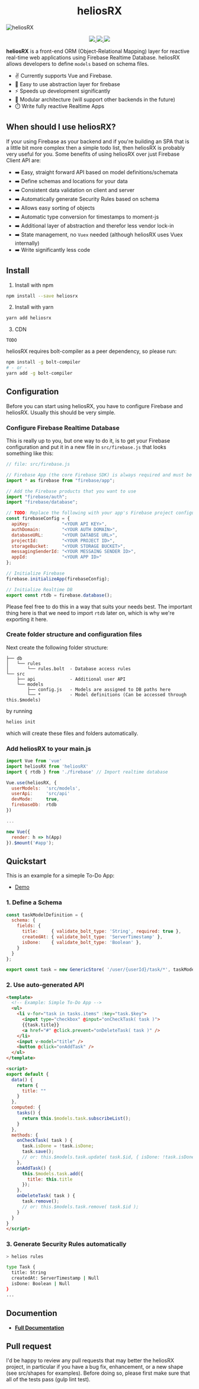 <h1 align="center">heliosRX</h1>

<!-- ![heliosRX](./docs/docs/.vuepress/public/helios-rx.png) -->
![heliosRX](../guide/img/helios-rx.png)

<p align="center">
  <a href="http://badge.fury.io/js/heliosrx" alt="NPM">
    <img src="https://badge.fury.io/js/heliosrx.svg" />
  </a>
  <a href="https://github.com/heliosrx/heliosrx/pulse" alt="Activity">
    <img src="https://img.shields.io/github/commit-activity/m/heliosrx/heliosrx" />
  </a>
  <a href="https://discord.gg/2Hg3eq" alt="Discord">
    <img src="https://img.shields.io/discord/655646290507464743?label=discord&logo=discord" />
  </a>
  <!--
  <a href="https://cdnjs.com/libraries/heliosrx" alt="CDNJS">
    <img src="https://img.shields.io/cdnjs/v/heliosrx.svg" />
  </a>
  <a href="https://github.com/heliosrx/heliosrx/graphs/contributors" alt="Contributors">
    <img src="https://img.shields.io/github/contributors/heliosrx/heliosrx" />
  </a>
  <a href="#backers" alt="Backers on Open Collective">
    <img src="https://img.shields.io/opencollective/backers/shields" />
  </a>
  <a href="#sponsors" alt="Sponsors on Open Collective">
    <img src="https://img.shields.io/opencollective/sponsors/shields" />
  </a>
  <a href="https://github.com/heliosrx/heliosrx/compare/dev...master">
    <img src="https://img.shields.io/github/commits-since/heliosrx/heliosrx/dev?label=commits%20to%20be%20deployed" alt="commits to be deployed">
  </a>
  <a href="https://circleci.com/gh/heliosrx/heliosrx/tree/master">
    <img src="https://img.shields.io/circleci/project/github/heliosrx/heliosrx/master" alt="build status" />
  </a>
  <a href="https://circleci.com/gh/heliosrx/daily-tests">
    <img src="https://img.shields.io/circleci/project/github/heliosrx/daily-tests?label=service%20tests" alt="service-test status">
  </a>
  <a href="https://travis-ci.org/heliosrx/heliosrx" alt="Travis CI">
    <img src="https://travis-ci.org/heliosrx/heliosrx.png" />
  </a>
  <a href="https://coveralls.io/github/heliosrx/heliosrx">
    <img src="https://img.shields.io/coveralls/github/heliosrx/heliosrx" alt="coverage">
  </a>
  <a href="https://lgtm.com/projects/g/heliosrx/heliosrx/alerts/">
    <img src="https://img.shields.io/lgtm/alerts/g/heliosrx/heliosrx" alt="Total alerts"/>
  </a>
  <a href="https://discord.gg/2Hg3eq">
    <img src="https://img.shields.io/discord/655646290507464743?logo=discord" alt="Chat on Discord">
  </a>
  <a href="https://twitter.com/intent/follow?screen_name=heliosrx">
    <img src="https://img.shields.io/twitter/follow/heliosrx?style=social&logo=twitter" alt="follow on Twitter">
  </a>
  -->
</p>

**heliosRX** is a front-end ORM (Object-Relational Mapping) layer
for reactive real-time web applications using Firebase Realtime Database.
heliosRX allows developers to define `models` based on schema files.

<!--
Firebase Realtime Database is a managed NoSQL database hosted on
the Google Cloud infrastructure, that allows to save and retrieve data from a
JSON-like structure.
-->

- ✌️ Currently supports Vue and Firebase.
- 🍭 Easy to use abstraction layer for firebase
- ⚡ Speeds up development significantly
- 🔌 Modular architecture (will support other backends in the future)
- ⏱️ Write fully reactive Realtime Apps

## When should I use heliosRX?

If your using Firebase as your backend and if you're building an SPA that
is a little bit more complex then a simple todo list, then heliosRX is
probably very useful for you. Some benefits of using heliosRX over
just Firebase Client API are:

- ➡️ Easy, straight forward API based on model definitions/schemata
- ➡️ Define schemas and locations for your data
- ➡️ Consistent data validation on client and server
- ➡️ Automatically generate Security Rules based on schema
- ➡️ Allows easy sorting of objects
- ➡️ Automatic type conversion for timestamps to moment-js
- ➡️ Additional layer of abstraction and therefor less vendor lock-in
- ➡️ State management, no `Vuex` needed (although heliosRX uses Vuex internally)
- ➡️ Write significantly less code

## Install

1. Install with npm

```bash
npm install --save heliosrx
```

2. Install with yarn

```bash
yarn add heliosrx
```

3. CDN

```
TODO
```

heliosRX requires bolt-compiler as a peer dependency, so please run:

```bash
npm install -g bolt-compiler
# - or -
yarn add -g bolt-compiler
```

## Configuration

Before you can start using heliosRX, you have to configure Firebase and heliosRX.
Usually this should be very simple.

### Configure Firebase Realtime Database

This is really up to you, but one way to do it, is to get your Firebase
configuration and put it in a new file in `src/firebase.js` that looks
something like this:

```js
// file: src/firebase.js

// Firebase App (the core Firebase SDK) is always required and must be listed first
import * as firebase from "firebase/app";

// Add the Firebase products that you want to use
import "firebase/auth";
import "firebase/database";

// TODO: Replace the following with your app's Firebase project configuration
const firebaseConfig = {
  apiKey:            "<YOUR API KEY>",
  authDomain:        "<YOUR AUTH DOMAIN>",
  databaseURL:       "<YOUR DATABSE URL>",
  projectId:         "<YOUR PROJECT ID>",
  storageBucket:     "<YOUR STORAGE BUCKET>",
  messagingSenderId: "<YOUR MESSAING SENDER ID>",
  appId:             "<YOUR APP ID>"
};

// Initialize Firebase
firebase.initializeApp(firebaseConfig);

// Initialize Realtime DB
export const rtdb = firebase.database();
```

Please feel free to do this in a way that suits your needs best.
The important thing here is that we need to import `rtdb` later on,
which is why we're exporting it here.

### Create folder structure and configuration files

Next create the following folder structure:

```
├── db
│   └── rules
│       └── rules.bolt  - Database access rules
└── src
    ├── api             - Additional user API
    └── models
        ├── config.js   - Models are assigned to DB paths here
        └── *           - Model definitions (Can be accessed through this.$models)
```

by running

```bash
helios init
```

which will create these files and folders automatically.

### Add heliosRX to your main.js

```js
import Vue from 'vue'
import heliosRX from 'heliosRX'
import { rtdb } from './firebase' // Import realtime database

Vue.use(heliosRX, {
  userModels:  'src/models',
  userApi:     'src/api'
  devMode:     true,
  firebaseDb:  rtdb
})

...

new Vue({
  render: h => h(App)
}).$mount('#app');
```

## Quickstart

This is an example for a simeple To-Do App:

- [Demo](https://eager-xxx-yyy.netlify.com/demo1)

### 1. Define a Schema

```js
const taskModelDefinition = {
  schema: {
    fields: {
      title:     { validate_bolt_type: 'String', required: true },
      createdAt: { validate_bolt_type: 'ServerTimestamp' },
      isDone:    { validate_bolt_type: 'Boolean' },
    }
  }
};

export const task = new GenericStore( '/user/{userId}/task/*', taskModelDefinition );
```

### 2. Use auto-generated API

```html
<template>
  <!-- Example: Simple To-Do App -->
  <ul>
    <li v-for="task in tasks.items" :key="task.$key">
      <input type="checkbox" @input="onCheckTask( task )">
      {{task.title}}
      <a href="#" @click.prevent="onDeleteTask( task )" />
    </li>
    <input v-model="title" />
    <button @click="onAddTask" />
  </ul>
</template>

<script>
export default {
  data() {
    return {
      title: ""
    }
  },
  computed: {
    tasks() {
      return this.$models.task.subscribeList();
    }
  },
  methods: {
    onCheckTask( task ) {
      task.isDone = !task.isDone;
      task.save();
      // or: this.$models.task.update( task.$id, { isDone: !task.isDone } )
    },
    onAddTask() {
      this.$models.task.add({
        title: this.title
      });
    },
    onDeleteTask( task ) {
      task.remove();
      // or: this.$models.task.remove( task.$id );
    }
  }
}
</script>
```

### 3. Generate Security Rules automatically

```bash
> helios rules

type Task {
  title: String
  createdAt: ServerTimestamp | Null
  isDone: Boolean | Null
}
...
```

## Documention

- **[Full Documentation](heliosrx.github.io)**

<!--
## Backers
TODO
-->

<!--
## Changelog
See [CHANGELOG.md](./CHANGELOG.md).
-->

<!--
## Generate documentation
Run `npx gulp api` which will build the documentation files and place them in the api folder.
-->

## Pull request

I'd be happy to review any pull requests that may better the heliosRX project, in particular if you have a bug fix, enhancement, or a new shape (see src/shapes for examples). Before doing so, please first make sure that all of the tests pass (gulp lint test).
